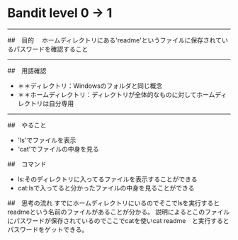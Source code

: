 # Bandit level 0 → 1

---

##　目的　
ホームディレクトリにある'readme'というファイルに保存されているパスワードを確認すること

---

##　用語確認
- ＊＊ディレクトリ：Windowsのフォルダと同じ概念
- ＊＊ホームディレクトリ：ディレクトリが全体的なものに対してホームディレクトリは自分専用

---

##　やること
- 'ls'でファイルを表示
- 'cat'でファイルの中身を見る

##　コマンド
- ls:そのディレクトリに入ってるファイルを表示することができる
- cat:lsで入ってると分かったファイルの中身を見ることができる

##　思考の流れ
すでにホームディレクトリにいるのでそこでlsを実行するとreadmeという名前のファイルがあることが分かる。
説明によるとこのファイルにパスワードが保存されているのでここでcatを使いcat readme　と実行するとパスワードをゲットできる。


